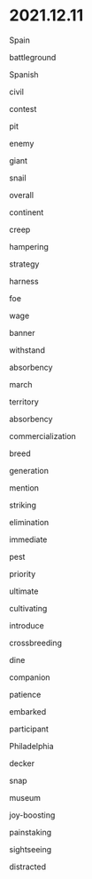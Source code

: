 # 2021.12.11

Spain

battleground

Spanish

civil

contest

pit

enemy

giant

snail

overall

continent

creep

hampering

strategy

harness

foe

wage

banner

withstand

absorbency

march

territory

absorbency

commercialization

breed

generation

mention

striking

elimination

immediate

pest

priority

ultimate

cultivating

introduce

crossbreeding

dine

companion

patience

embarked

participant

Philadelphia

decker

snap

museum

joy-boosting

painstaking

sightseeing

distracted